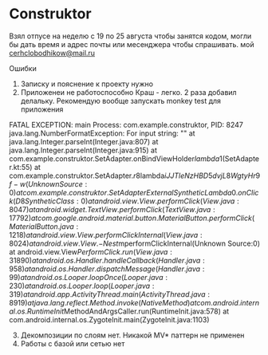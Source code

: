 ﻿# Construktor
Взял отпусе на неделю с 19 по 25 августа чтобы занятся кодом, могли бы дать время и адрес почты или месенджера чтобы спрашивать. 
мой cerhclobodhikow@mail.ru

Ошибки
1) Записку и пояснение к проекту нужно
2) Приложенеи не работоспособно
Краш - легко. 2 раза добавил делальку. Рекомендую вообще запускать monkey test для приложения

FATAL EXCEPTION: main
Process: com.example.construktor, PID: 8247
java.lang.NumberFormatException: For input string: ""
at java.lang.Integer.parseInt(Integer.java:807)
at java.lang.Integer.parseInt(Integer.java:915)
at com.example.construktor.SetAdapter.onBindViewHolder$lambda$1(SetAdapter.kt:55)
at com.example.construktor.SetAdapter.$r8$lambda$iJJTleNzHBD5dvjL8WgtyHr9f-w(Unknown Source:0)
at com.example.construktor.SetAdapter$$ExternalSyntheticLambda0.onClick(D8$$SyntheticClass:0)
at android.view.View.performClick(View.java:8047)
at android.widget.TextView.performClick(TextView.java:17792)
at com.google.android.material.button.MaterialButton.performClick(MaterialButton.java:1218)
at android.view.View.performClickInternal(View.java:8024)
at android.view.View.-$$Nest$mperformClickInternal(Unknown Source:0)
at android.view.View$PerformClick.run(View.java:31890)
at android.os.Handler.handleCallback(Handler.java:958)
at android.os.Handler.dispatchMessage(Handler.java:99)
at android.os.Looper.loopOnce(Looper.java:230)
at android.os.Looper.loop(Looper.java:319)
at android.app.ActivityThread.main(ActivityThread.java:8919)
at java.lang.reflect.Method.invoke(Native Method)
at com.android.internal.os.RuntimeInit$MethodAndArgsCaller.run(RuntimeInit.java:578)
at com.android.internal.os.ZygoteInit.main(ZygoteInit.java:1103)

3) Декомпозиции по слоям нет. Никакой MV* паттерн не применен
4) Работы с базой или сетью нет
